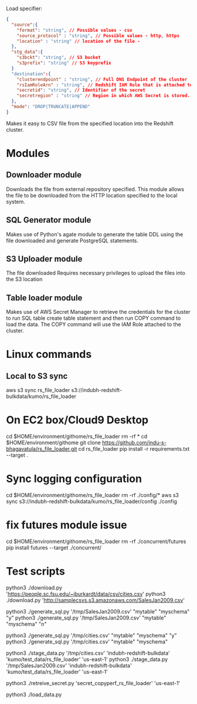 Load specifier:
```json
{
  "source":{
    "format": "string", // Possible values - csv
    "source_protocol" : "string", // Possible values - http, https
    "location" : "string" // location of the file -   
  },
  "stg_data":{
    "s3bckt": "string", // S3 bucket
    "s3prefix": "string" // S3 keyprefix
  }
  "destination":{
    "clusterendpoint" : "string", // Full DNS Endpoint of the cluster
    "rsIamRoleArn" : "string", // Redshift IAM Role that is attached to the cluster to be used to in the COPY command
    "secretid": "string", // Identifier of the secret
    "secretregion" : "string" // Region in which AWS Secret is stored.
  },
  "mode": "DROP|TRUNCATE|APPEND"
}
```
Makes it easy to CSV file from the specified location into the Redshift cluster.
# Modules
## Downloader module
Downloads the file from external repository specified.
This module allows the file to be downloaded from the HTTP location specified to the local system.
## SQL Generator module
Makes use of Python's agate module to generate the table DDL using the file downloaded and generate PostgreSQL statements.  
## S3 Uploader module
The file downloaded
Requires necessary privileges to upload the files into the S3 location
## Table loader module
Makes use of AWS Secret Manager to retrieve the credentials for the cluster to run SQL table create table statement and then run COPY command to load the data. The COPY command will use the IAM Role attached to the cluster.



# Linux commands
## Local to S3 sync
aws s3 sync rs_file_loader s3://indubh-redshift-bulkdata/kumo/rs_file_loader


# On EC2 box/Cloud9 Desktop
cd $HOME/environment/githome/rs_file_loader
rm -rf *
cd $HOME/environment/githome
git clone https://github.com/indu-s-bhagavatula/rs_file_loader.git 
cd rs_file_loader
pip install -r requirements.txt --target .

# Sync logging configuration
cd $HOME/environment/githome/rs_file_loader
rm -rf ./config/*
aws s3 sync s3://indubh-redshift-bulkdata/kumo/rs_file_loader/config ./config

# fix futures module issue
cd $HOME/environment/githome/rs_file_loader
rm -rf ./concurrent/futures
pip install futures --target ./concurrent/

# Test scripts
python3 ./download.py 'https://people.sc.fsu.edu/~jburkardt/data/csv/cities.csv'
python3 ./download.py 'http://samplecsvs.s3.amazonaws.com/SalesJan2009.csv'

python3 ./generate_sql.py '/tmp/SalesJan2009.csv' "mytable" "myschema" "y"
python3 ./generate_sql.py '/tmp/SalesJan2009.csv' "mytable" "myschema" "n"

python3 ./generate_sql.py '/tmp/cities.csv' "mytable" "myschema" "y"
python3 ./generate_sql.py '/tmp/cities.csv' "mytable" "myschema"


python3 ./stage_data.py '/tmp/cities.csv' 'indubh-redshift-bulkdata' 'kumo/test_data/rs_file_loader' 'us-east-1'
python3 ./stage_data.py '/tmp/SalesJan2009.csv' 'indubh-redshift-bulkdata' 'kumo/test_data/rs_file_loader' 'us-east-1'


python3 ./retreive_secret.py 'secret_copyperf_rs_file_loader' 'us-east-1'


python3 ./load_data.py
